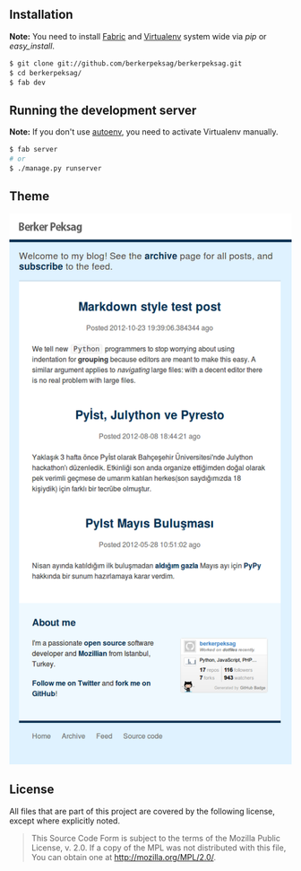 ## Installation

**Note:** You need to install [Fabric][fabric] and [Virtualenv][venv] system
wide via *pip* or *easy_install*.

```sh
$ git clone git://github.com/berkerpeksag/berkerpeksag.git
$ cd berkerpeksag/
$ fab dev
```

## Running the development server

**Note:** If you don't use [autoenv][autoenv], you need to activate
Virtualenv manually.

```sh
$ fab server
# or
$ ./manage.py runserver
```

## Theme

![](assets/screenshot.png)

## License

All files that are part of this project are covered by the following license,
except where explicitly noted.

> This Source Code Form is subject to the terms of the Mozilla Public
> License, v. 2.0. If a copy of the MPL was not distributed with this
> file, You can obtain one at http://mozilla.org/MPL/2.0/.

[fabric]: http://fabfile.org
[venv]: http://virtualenv.org
[autoenv]: https://github.com/kennethreitz/autoenv
